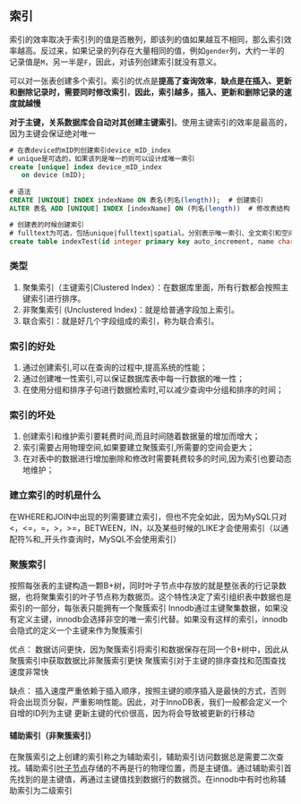 ## 索引

索引的效率取决于索引列的值是否散列，即该列的值如果越互不相同，那么索引效率越高。反过来，如果记录的列存在大量相同的值，例如`gender`列，大约一半的记录值是`M`，另一半是`F`，因此，对该列创建索引就没有意义。

可以对一张表创建多个索引。索引的优点是**提高了查询效率**，**缺点是在插入、更新和删除记录时，需要同时修改索引**，**因此，索引越多，插入、更新和删除记录的速度就越慢**

**对于主键，关系数据库会自动对其创建主键索引**。使用主键索引的效率是最高的，因为主键会保证绝对唯一

```sql
# 在表device的mID列创建索引device_mID_index
# unique是可选的，如果该列是唯一的则可以设计成唯一索引
create [unique] index device_mID_index
   on device (mID);
   
# 语法
CREATE [UNIQUE] INDEX indexName ON 表名(列名(length));  # 创建索引
ALTER 表名 ADD [UNIQUE] INDEX [indexName] ON (列名(length))  # 修改表结构

# 创建表的时候创建索引
# fulltext为可选，包括unique|fulltext|spatial。分别表示唯一索引、全文索引和空间索引
create table indexTest(id integer primary key auto_increment, name char(20),fulltext index (id))
```

### 类型

1. 聚集索引（主键索引Clustered Index）：在数据库里面，所有行数都会按照主键索引进行排序。
2. 非聚集索引 (Unclustered Index)：就是给普通字段加上索引。
3. 联合索引：就是好几个字段组成的索引，称为联合索引。

### 索引的好处

1. 通过创建索引,可以在查询的过程中,提高系统的性能；
2. 通过创建唯一性索引,可以保证数据库表中每一行数据的唯一性；
3. 在使用分组和排序子句进行数据检索时,可以减少查询中分组和排序的时间；

### 索引的坏处

1. 创建索引和维护索引要耗费时间,而且时间随着数据量的增加而增大；
2. 索引需要占用物理空间,如果要建立聚簇索引,所需要的空间会更大；
3. 在对表中的数据进行增加删除和修改时需要耗费较多的时间,因为索引也要动态地维护；

### 建立索引的时机是什么

在WHERE和JOIN中出现的列需要建立索引，但也不完全如此，因为MySQL只对<，<=，=，>，>=，BETWEEN，IN，以及某些时候的LIKE才会使用索引（以通配符%和_开头作查询时，MySQL不会使用索引）


### 聚簇索引
按照每张表的主键构造一颗B+树，同时叶子节点中存放的就是整张表的行记录数据，也将聚集索引的叶子节点称为数据页。这个特性决定了索引组织表中数据也是索引的一部分，每张表只能拥有一个聚簇索引
Innodb通过主键聚集数据，如果没有定义主键，innodb会选择非空的唯一索引代替。如果没有这样的索引，innodb会隐式的定义一个主键来作为聚簇索引

优点：
数据访问更快，因为聚簇索引将索引和数据保存在同一个B+树中，因此从聚簇索引中获取数据比非聚簇索引更快
聚簇索引对于主键的排序查找和范围查找速度非常快

缺点：
插入速度严重依赖于插入顺序，按照主键的顺序插入是最快的方式，否则将会出现页分裂，严重影响性能。因此，对于InnoDB表，我们一般都会定义一个自增的ID列为主键
更新主键的代价很高，因为将会导致被更新的行移动

#### 辅助索引（非聚簇索引）

在聚簇索引之上创建的索引称之为辅助索引，辅助索引访问数据总是需要二次查找。辅助索引[叶子节点](https://so.csdn.net/so/search?q=%E5%8F%B6%E5%AD%90%E8%8A%82%E7%82%B9&spm=1001.2101.3001.7020)存储的不再是行的物理位置，而是主键值。通过辅助索引首先找到的是主键值，再通过主键值找到数据行的数据页。在innodb中有时也称辅助索引为二级索引